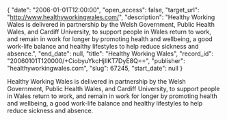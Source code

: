 {
  "date": "2006-01-01T12:00:00", 
  "open_access": false, 
  "target_url": "http://www.healthyworkingwales.com/", 
  "description": "Healthy Working Wales is delivered in partnership by the Welsh Government, Public Health Wales, and Cardiff University, to support people in Wales return to work, and remain in work for longer by promoting health and wellbeing, a good work-life balance and healthy lifestyles to help reduce sickness and absence.", 
  "end_date": null, 
  "title": "Healthy Working Wales", 
  "record_id": "20060101T120000/+CiobyuYkcHjIlKT7DyE8Q==", 
  "publisher": "healthyworkingwales.com", 
  "slug": 67245, 
  "start_date": null
}

Healthy Working Wales is delivered in partnership by the Welsh Government, Public Health Wales, and Cardiff University, to support people in Wales return to work, and remain in work for longer by promoting health and wellbeing, a good work-life balance and healthy lifestyles to help reduce sickness and absence.